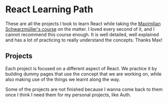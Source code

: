 # React Learning Path

These are all the projects I took to learn React while taking the 
[Maximilian Schwarzmüller's course](https://www.udemy.com/course/react-the-complete-guide-incl-redux/) on the matter. I loved every second of it, and I cannot recommend this course enough. It is well detailed, well explained and has a lot of practicing to really understand the concepts. Thanks Max!

## Projects

Each project is focused on a different aspect of React. We practice it by building dummy pages that use the concept that we are working on, while also making use of the things we learnt along the way.

Some of the projects are not finished because I wanna come back to them once I think I need them for my personal projects, like Auth.